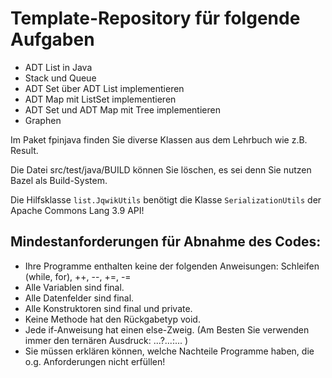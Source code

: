 # Template-Repository für folgende Aufgaben
- ADT List in Java
- Stack und Queue
- ADT Set über ADT List implementieren
- ADT Map mit ListSet implementieren
- ADT Set und ADT Map mit Tree implementieren
- Graphen

Im Paket fpinjava finden Sie diverse Klassen aus dem Lehrbuch wie z.B. Result.

Die Datei src/test/java/BUILD können Sie löschen,
es sei denn Sie nutzen Bazel als Build-System.

Die Hilfsklasse `list.JqwikUtils` benötigt die Klasse
`SerializationUtils` der Apache Commons Lang 3.9 API!

## Mindestanforderungen für Abnahme des Codes:

- Ihre Programme enthalten keine der folgenden Anweisungen: Schleifen (while, for),  ++, --, +=, -=
- Alle Variablen sind final.
- Alle Datenfelder sind final.
- Alle Konstruktoren sind final und private.
- Keine Methode hat den Rückgabetyp void.
- Jede if-Anweisung hat einen else-Zweig.
  (Am Besten Sie verwenden immer den ternären Ausdruck: ...?...:... )
- Sie müssen erklären können,
  welche Nachteile Programme haben,
  die o.g. Anforderungen nicht erfüllen!
